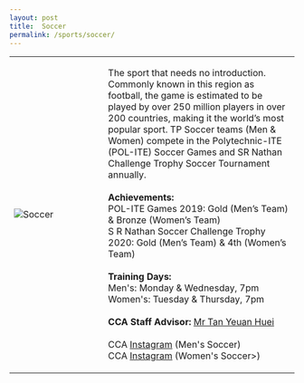 ```yaml
---
layout: post
title:  Soccer
permalink: /sports/soccer/
---
```


<table>
    <tr>
        <td style="width:33%"><image src="{{site.baseurl}}/images/CCA_soccer.jpg" style="display:block;margin-left:auto;margin-right:auto;" alt="Soccer"></image></td>
        <td>
            <p>
                The sport that needs no introduction. Commonly known in this region as football, the game is estimated to be played by over 250 million players in over 200 countries, making it the world’s most popular sport. TP Soccer teams (Men & Women) compete in the Polytechnic-ITE (POL-ITE) Soccer Games and SR Nathan Challenge Trophy Soccer Tournament annually.<br>
                <br>
                <b>Achievements:</b><br>
                POL-ITE Games 2019: Gold (Men’s Team) & Bronze (Women’s Team)<br>
                S R Nathan Soccer Challenge Trophy 2020: Gold (Men’s Team) & 4th (Women’s Team)<br>
                <br>
                <b>Training Days:</b><br>
                Men's: Monday & Wednesday, 7pm<br>
                Women's: Tuesday & Thursday, 7pm<br>
                <br>
                <b>CCA Staff Advisor:</b> <a href="mailto:tanyh@tp.edu.sg">Mr Tan Yeuan Huei</a><br>
                <br>
                CCA <a href="https://www.instagram.com/tp_msoccer">Instagram</a> (Men's Soccer)<br>
                CCA <a href="https://www.instagram.com/tpgazelles">Instagram</a> (Women's Soccer>)
            </p>
        </td>
    </tr>
</table>